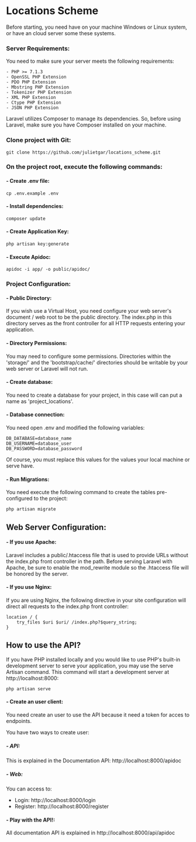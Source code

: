 # Locations Scheme

Before starting, you need have on your machine Windows or Linux system, or have an cloud server some these systems.

### Server Requirements:

You need to make sure your server meets the following requirements:

	- PHP >= 7.1.3
	- OpenSSL PHP Extension
	- PDO PHP Extension
	- Mbstring PHP Extension
	- Tokenizer PHP Extension
	- XML PHP Extension
	- Ctype PHP Extension
	- JSON PHP Extension

Laravel utilizes Composer to manage its dependencies. So, before using Laravel, make sure you have Composer installed on your machine.

###  Clone project with Git: 
	git clone https://github.com/julietgar/locations_scheme.git

###  On the project root, execute the following commands: 

#### - Create .env file:
	cp .env.example .env

#### - Install dependencies:
	composer update

#### - Create Application Key:
	php artisan key:generate

#### - Execute Apidoc:
	apidoc -i app/ -o public/apidoc/	

### Project Configuration:

 #### - Public Directory:
If you wish use a Virtual Host, you need configure your web server's document / web root to be the  public directory. The index.php in this directory serves as the front controller for all HTTP requests entering your application.

 #### - Directory Permissions:
You may need to configure some permissions. Directories within the 'storage/' and the 'bootstrap/cache/' directories should be writable by your web server or Laravel will not run.

 #### - Create database:
You need to create a database for your project, in this case will can put a name as 'project_locations'.

 #### - Database connection:
You need open .env and modified the following variables:

	DB_DATABASE=database_name
	DB_USERNAME=database_user
	DB_PASSWORD=database_password

Of course, you must replace this values for the values your local machine or serve have.

 #### - Run Migrations:
You need execute the following command to create the tables pre-configured to the project:

	php artisan migrate

## Web Server Configuration:

 #### - If you use Apache:
Laravel includes a public/.htaccess file that is used to provide URLs without the index.php front controller in the path. Before serving Laravel with Apache, be sure to enable the  mod_rewrite module so the .htaccess file will be honored by the server.

 #### - If you use Nginx:
If you are using Nginx, the following directive in your site configuration will direct all requests to the index.php front controller:

	location / {
	    try_files $uri $uri/ /index.php?$query_string;
	}

## How to use the API?

If you have PHP installed locally and you would like to use PHP's built-in development server to serve your application, you may use the serve Artisan command. This command will start a development server at http://localhost:8000:

	php artisan serve

 #### - Create an user client:
You need create an user to use the API because it need a token for acces to endpoints.

You have two ways to create user:

 ##### - API:
This is explained in the Documentation API: http://localhost:8000/apidoc

 ##### - Web:
You can access to:

- Login: http://localhost:8000/login
- Register: http://localhost:8000/register

 #### - Play with the API!:
All documentation API is explained in http://localhost:8000/api/apidoc